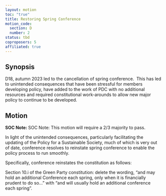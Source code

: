 ```yaml
---
layout: motion
toc: "true"
title: Restoring Spring Conference
motion_code:
  section: D
  number: 2
status: tbd
coproposers: 5
affiliated: true
---
```

## Synopsis

D18, autumn 2023 led to the cancellation of spring conference.  This has led to unintended consequences that have been stressful for members developing policy, have added to the work of PDC with no additional resources and required constitutional work-arounds to allow new major policy to continue to be developed.

## Motion

<p class="alert d-inline-block alert-primary"><strong>SOC Note: </strong> SOC Note: This motion will require a 2/3 majority to pass.</p>

In light of the unintended consequences, particularly facilitating the updating of the Policy for a Sustainable Society, much of which is very out of date, conference resolves to reinstate spring conference to enable the policy process to run smoothly.

Specifically, conference reinstates the constitution as follows:

Section 10.i of the Green Party constitution: delete the wording, “and may hold an additional Conference each spring, only when it is financially prudent to do so…” with “and will usually hold an additional conference each spring”.